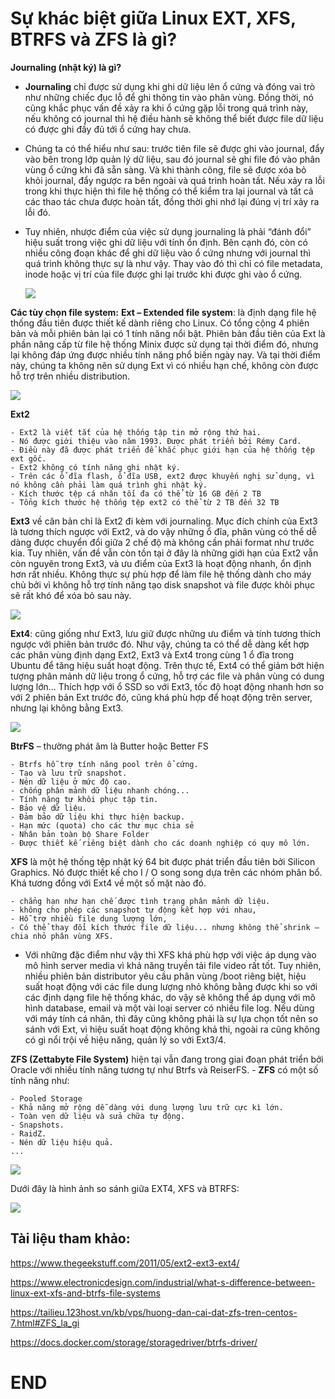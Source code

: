 # Sự khác biệt giữa Linux EXT, XFS, BTRFS và ZFS là gì?
**Journaling (nhật ký) là gì?**
- **Journaling** chỉ được sử dụng khi ghi dữ liệu lên ổ cứng và đóng vai trò như những chiếc đục lỗ để ghi thông tin vào phân vùng. Đồng thời, nó cũng khắc phục vấn đề xảy ra khi ổ cứng gặp lỗi trong quá trình này, nếu không có journal thì hệ điều hành sẽ không thể biết được file dữ liệu có được ghi đầy đủ tới ổ cứng hay chưa.

- Chúng ta có thể hiểu như sau: trước tiên file sẽ được ghi vào journal, đẩy vào bên trong lớp quản lý dữ liệu, sau đó journal sẽ ghi file đó vào phân vùng ổ cứng khi đã sẵn sàng. Và khi thành công, file sẽ được xóa bỏ khỏi journal, đẩy ngược ra bên ngoài và quá trình hoàn tất. Nếu xảy ra lỗi trong khi thực hiện thì file hệ thống có thể kiểm tra lại journal và tất cả các thao tác chưa được hoàn tất, đồng thời ghi nhớ lại đúng vị trí xảy ra lỗi đó.
- Tuy nhiên, nhược điểm của việc sử dụng journaling là phải “đánh đổi” hiệu suất trong việc ghi dữ liệu với tính ổn định. Bên cạnh đó, còn có nhiều công đoạn khác để ghi dữ liệu vào ổ cứng nhưng với journal thì quá trình không thực sự là như vậy. Thay vào đó thì chỉ có file metadata, inode hoặc vị trí của file được ghi lại trước khi được ghi vào ổ cứng.

    ![](https://www.ibm.com/developerworks/library/l-journaling-filesystems/figure1.gif)

**Các tùy chọn file system:**
**Ext – Extended file system**: là định dạng file hệ thống đầu tiên được thiết kế dành riêng cho Linux. Có tổng cộng 4 phiên bản và mỗi phiên bản lại có 1 tính năng nổi bật. Phiên bản đầu tiên của Ext là phần nâng cấp từ file hệ thống Minix được sử dụng tại thời điểm đó, nhưng lại không đáp ứng được nhiều tính năng phổ biến ngày nay. Và tại thời điểm này, chúng ta không nên sử dụng Ext vì có nhiều hạn chế, không còn được hỗ trợ trên nhiều distribution.
  
![](https://linoxide.com/wp-content/uploads/2012/09/ext.jpg)  
  
**Ext2** 
 ```
 - Ext2 là viết tắt của hệ thống tập tin mở rộng thứ hai.
- Nó được giới thiệu vào năm 1993. Được phát triển bởi Rémy Card.
- Điều này đã được phát triển để khắc phục giới hạn của hệ thống tệp ext gốc.
- Ext2 không có tính năng ghi nhật ký.
- Trên các ổ đĩa flash, ổ đĩa USB, ext2 được khuyến nghị sử dụng, vì nó không cần phải làm quá trình ghi nhật ký.
- Kích thước tệp cá nhân tối đa có thể từ 16 GB đến 2 TB
- Tổng kích thước hệ thống tệp ext2 có thể từ 2 TB đến 32 TB
```
  
**Ext3** về căn bản chỉ là Ext2 đi kèm với journaling. Mục đích chính của Ext3 là tương thích ngược với Ext2, và do vậy những ổ đĩa, phân vùng có thể dễ dàng được chuyển đổi giữa 2 chế độ mà không cần phải format như trước kia. Tuy nhiên, vấn đề vẫn còn tồn tại ở đây là những giới hạn của Ext2 vẫn còn nguyên trong Ext3, và ưu điểm của Ext3 là hoạt động nhanh, ổn định hơn rất nhiều. Không thực sự phù hợp để làm file hệ thống dành cho máy chủ bởi vì không hỗ trợ tính năng tạo disk snapshot và file được khôi phục sẽ rất khó để xóa bỏ sau này.

![](https://www.w3resource.com/w3r_images/ext2.png)

**Ext4**: cũng giống như Ext3, lưu giữ được những ưu điểm và tính tương thích ngược với phiên bản trước đó. Như vậy, chúng ta có thể dễ dàng kết hợp các phân vùng định dạng Ext2, Ext3 và Ext4 trong cùng 1 ổ đĩa trong Ubuntu để tăng hiệu suất hoạt động. Trên thực tế, Ext4 có thể giảm bớt hiện tượng phân mảnh dữ liệu trong ổ cứng, hỗ trợ các file và phân vùng có dung lượng lớn... Thích hợp với ổ SSD so với Ext3, tốc độ hoạt động nhanh hơn so với 2 phiên bản Ext trước đó, cũng khá phù hợp để hoạt động trên server, nhưng lại không bằng Ext3.

![](https://i.warosu.org/data/g/img/0568/98/1475484669779.jpg)

**BtrFS** – thường phát âm là Butter hoặc Better FS
```
- Btrfs hỗ trợ tính năng pool trên ổ cứng.
- Tạo và lưu trữ snapshot.
- Nén dữ liệu ở mức độ cao.
- chống phân mảnh dữ liệu nhanh chóng...
- Tính năng tự khôi phục tập tin.
- Bảo vệ dữ liệu.
- Đảm bảo dữ liệu khi thực hiện backup.
- Hạn mức (quota) cho các thư mục chia sẻ
- Nhân bản toàn bộ Share Folder
- Được thiết kế riêng biệt dành cho các doanh nghiệp có quy mô lớn.
```

**XFS** là một hệ thống tệp nhật ký 64 bit được phát triển đầu tiên bởi Silicon Graphics. Nó được thiết kế cho I / O song song dựa trên các nhóm phân bổ.  Khá tương đồng với Ext4 về một số mặt nào đó. 
```
- chẳng hạn như hạn chế được tình trạng phân mảnh dữ liệu.
- không cho phép các snapshot tự động kết hợp với nhau, 
- Hỗ trợ nhiều file dung lượng lớn, 
- Có thể thay đổi kích thước file dữ liệu... nhưng không thể shrink – chia nhỏ phân vùng XFS. 
```
- Với những đặc điểm như vậy thì XFS khá phù hợp với việc áp dụng vào mô hình server media vì khả năng truyền tải file video rất tốt. Tuy nhiên, nhiều phiên bản distributor yêu cầu phân vùng /boot riêng biệt, hiệu suất hoạt động với các file dung lượng nhỏ không bằng được khi so với các định dạng file hệ thống khác, do vậy sẽ không thể áp dụng với mô hình database, email và một vài loại server có nhiều file log. Nếu dùng với máy tính cá nhân, thì đây cũng không phải là sự lựa chọn tốt nên so sánh với Ext, vì hiệu suất hoạt động không khả thi, ngoài ra cũng không có gì nổi trội về hiệu năng, quản lý so với Ext3/4.

**ZFS (Zettabyte File System)** hiện tại vẫn đang trong giai đoạn phát triển bởi Oracle với nhiều tính năng tương tự như Btrfs và ReiserFS.
    - **ZFS** có một số tính năng như:
```
- Pooled Storage
- Khả năng mở rộng dễ dàng với dung lượng lưu trữ cực kì lớn.
- Toàn vẹn dữ liệu và sửa chữa tự động.
- Snapshots.
- RaidZ.
- Nén dữ liệu hiệu quả.
...
```

![](https://tailieu.123host.vn/wp-content/uploads/2019/04/Screenshot_1-1.png)


Dưới đây là hình ảnh so sánh giữa EXT4, XFS và BTRFS:

![](http://www.electronicdesign.com/sites/electronicdesign.com/files/WTD_Linux_TableNew.gif)

## Tài liệu tham khảo:

https://www.thegeekstuff.com/2011/05/ext2-ext3-ext4/

https://www.electronicdesign.com/industrial/what-s-difference-between-linux-ext-xfs-and-btrfs-file-systems

https://tailieu.123host.vn/kb/vps/huong-dan-cai-dat-zfs-tren-centos-7.html#ZFS_la_gi

https://docs.docker.com/storage/storagedriver/btrfs-driver/

# END
